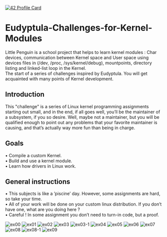 [![42 Profile Card](https://1337-readme-xi.vercel.app/api/profile?cursus=42cursus&login=zoulhafi)](https://github.com/mohouyizme/1337-readme)

# Eudyptula-Challenges-for-Kernel-Modules
Little Penguin is a school project that helps to learn kernel modules : Char devices, communication between Kernel space and User space using devices files in (/dev,  /proc, /sys/kernel/debug), mountpoints, directory listing and linked-list loop in the Kernel.  
The start of a series of challenges inspired by Eudyptula. You will get acquainted with many points of Kernel development.

## Introduction
This "challenge" is a series of Linux kernel programming assignments starting out small,
and in the end, if all goes well, you’ll be the maintainer of a subsystem, if you so desire.
Well, maybe not a maintainer, but you will be qualified enough to point out any problems
that your favorite maintainer is causing, and that’s actually way more fun than being in
charge.

## Goals
• Compile a custom Kernel.  
• Build and use a kernel module.  
• Learn how drivers in Linux work.  

## General instructions
• This subjects is like a ’piscine’ day. However, some assignments are hard, so take your time.  
• All of your work will be done on your custom linux distribution. If you don’t have one, what are you doing here ?  
• Careful ! In some assignment you don’t need to turn-in code, but a proof.  

![ex00](https://raw.githubusercontent.com/oulhafiane/1337_42_little-penguin-1-kernel-modules/master/ressources/1.png)
![ex01](https://raw.githubusercontent.com/oulhafiane/1337_42_little-penguin-1-kernel-modules/master/ressources/2.png)
![ex02](https://raw.githubusercontent.com/oulhafiane/1337_42_little-penguin-1-kernel-modules/master/ressources/3.png)
![ex03](https://raw.githubusercontent.com/oulhafiane/1337_42_little-penguin-1-kernel-modules/master/ressources/4.png)
![ex03-1](https://raw.githubusercontent.com/oulhafiane/1337_42_little-penguin-1-kernel-modules/master/ressources/5.png)
![ex04](https://raw.githubusercontent.com/oulhafiane/1337_42_little-penguin-1-kernel-modules/master/ressources/6.png)
![ex05](https://raw.githubusercontent.com/oulhafiane/1337_42_little-penguin-1-kernel-modules/master/ressources/7.png)
![ex06](https://raw.githubusercontent.com/oulhafiane/1337_42_little-penguin-1-kernel-modules/master/ressources/8.png)
![ex07](https://raw.githubusercontent.com/oulhafiane/1337_42_little-penguin-1-kernel-modules/master/ressources/9.png)
![ex08](https://raw.githubusercontent.com/oulhafiane/1337_42_little-penguin-1-kernel-modules/master/ressources/10.png)
![ex08-1](https://raw.githubusercontent.com/oulhafiane/1337_42_little-penguin-1-kernel-modules/master/ressources/11.png)
![ex09](https://raw.githubusercontent.com/oulhafiane/1337_42_little-penguin-1-kernel-modules/master/ressources/12.png)
